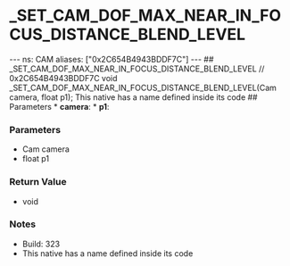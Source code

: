 # _SET_CAM_DOF_MAX_NEAR_IN_FOCUS_DISTANCE_BLEND_LEVEL

--- ns: CAM aliases: ["0x2C654B4943BDDF7C"] --- ## _SET_CAM_DOF_MAX_NEAR_IN_FOCUS_DISTANCE_BLEND_LEVEL  // 0x2C654B4943BDDF7C void _SET_CAM_DOF_MAX_NEAR_IN_FOCUS_DISTANCE_BLEND_LEVEL(Cam camera, float p1);  This native has a name defined inside its code  ## Parameters * **camera**: * **p1**:

### Parameters
* Cam camera
* float p1

### Return Value
* void

### Notes
* Build: 323
* This native has a name defined inside its code

